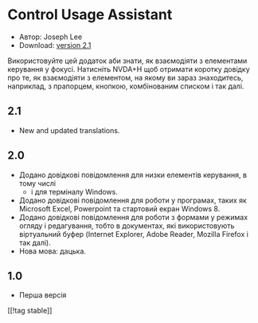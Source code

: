 # Control Usage Assistant #

* Автор: Joseph Lee
* Download: [version 2.1][1]

Використовуйте цей додаток аби знати, як взаємодіяти з елементами керування
у фокусі. Натисніть NVDA+H щоб отримати коротку довідку про те, як
взаємодіяти з елементом, на якому ви зараз знаходитесь, наприклад, з
прапорцем, кнопкою, комбінованим списком і так далі.

## 2.1 ##

* New and updated translations.


## 2.0 ##

* Додано довідкові повідомлення для низки елементів керування, в тому числі
  - і для терміналу Windows.
* Додано довідкові повідомлення для роботи у програмах, таких як Microsoft
  Excel, Powerpoint та стартовий екран Windows 8.
* Додано довідкові повідомлення для роботи з формами у режимах огляду і
  редагування, тобто в документах, які використовують віртуальний буфер
  (Internet Explorer, Adobe Reader, Mozilla Firefox і так далі).
* Нова мова: дацька.


## 1.0 ##

* Перша версія

[[!tag stable]]

[1]: http://addons.nvda-project.org/files/get.php?file=cua
